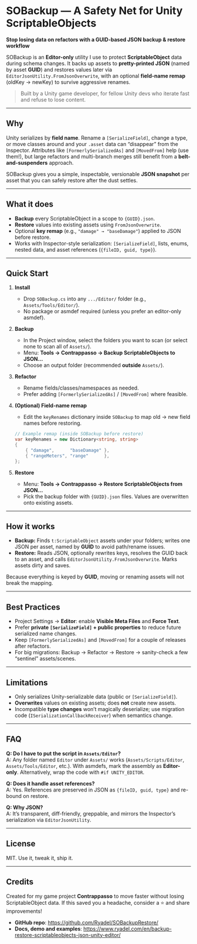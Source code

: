 # SOBackup — A Safety Net for Unity ScriptableObjects
**Stop losing data on refactors with a GUID-based JSON backup & restore workflow**

SOBackup is an **Editor-only** utility I use to protect **ScriptableObject** data during schema changes. It backs up assets to **pretty-printed JSON** (named by asset **GUID**) and restores values later via `EditorJsonUtility.FromJsonOverwrite`, with an optional **field-name remap** (oldKey → newKey) to survive aggressive renames.

> Built by a Unity game developer, for fellow Unity devs who iterate fast and refuse to lose content.

---

## Why
Unity serializes by **field name**. Rename a `[SerializeField]`, change a type, or move classes around and your `.asset` data can “disappear” from the Inspector. Attributes like `[FormerlySerializedAs]` and `[MovedFrom]` help (use them!), but large refactors and multi-branch merges still benefit from a **belt-and-suspenders** approach.

SOBackup gives you a simple, inspectable, versionable **JSON snapshot** per asset that you can safely restore after the dust settles.

---

## What it does
- **Backup** every ScriptableObject in a scope to `{GUID}.json`.
- **Restore** values into existing assets using `FromJsonOverwrite`.
- Optional **key remap** (e.g., `"damage" → "baseDamage"`) applied to JSON before restore.
- Works with Inspector-style serialization: `[SerializeField]`, lists, enums, nested data, and asset references (`{fileID, guid, type}`).

---

## Quick Start
1. **Install**
   - Drop `SOBackup.cs` into any `.../Editor/` folder (e.g., `Assets/Tools/Editor/`).
   - No package or asmdef required (unless you prefer an editor-only asmdef).

2. **Backup**
   - In the Project window, select the folders you want to scan (or select none to scan all of `Assets/`).
   - Menu: **Tools → Contrappasso → Backup ScriptableObjects to JSON…**
   - Choose an output folder (recommended **outside** `Assets/`).

3. **Refactor**
   - Rename fields/classes/namespaces as needed.
   - Prefer adding `[FormerlySerializedAs]` / `[MovedFrom]` where feasible.

4. **(Optional) Field-name remap**
   - Edit the `keyRenames` dictionary inside `SOBackup` to map old → new field names before restoring.

   ```csharp
   // Example remap (inside SOBackup before restore)
   var keyRenames = new Dictionary<string, string>
   {
       { "damage",      "baseDamage" },
       { "rangeMeters", "range"      },
   };
   ```

5. **Restore**
   - Menu: **Tools → Contrappasso → Restore ScriptableObjects from JSON…**
   - Pick the backup folder with `{GUID}.json` files. Values are overwritten onto existing assets.

---

## How it works
- **Backup:** Finds `t:ScriptableObject` assets under your folders; writes one JSON per asset, named by **GUID** to avoid path/rename issues.
- **Restore:** Reads JSON, optionally rewrites keys, resolves the GUID back to an asset, and calls `EditorJsonUtility.FromJsonOverwrite`. Marks assets dirty and saves.

Because everything is keyed by **GUID**, moving or renaming assets will not break the mapping.

---

## Best Practices
- Project Settings → **Editor**: enable **Visible Meta Files** and **Force Text**.
- Prefer **private `[SerializeField]` + public properties** to reduce future serialized name changes.
- Keep `[FormerlySerializedAs]` and `[MovedFrom]` for a couple of releases after refactors.
- For big migrations: Backup → Refactor → Restore → sanity-check a few “sentinel” assets/scenes.

---

## Limitations
- Only serializes Unity-serializable data (public or `[SerializeField]`).
- **Overwrites** values on existing assets; does **not** create new assets.
- Incompatible **type changes** won’t magically deserialize; use migration code (`ISerializationCallbackReceiver`) when semantics change.

---

## FAQ

**Q: Do I have to put the script in `Assets/Editor`?**  
A: Any folder named `Editor` under `Assets/` works (`Assets/Scripts/Editor`, `Assets/Tools/Editor`, etc.). With asmdefs, mark the assembly as **Editor-only**. Alternatively, wrap the code with `#if UNITY_EDITOR`.

**Q: Does it handle asset references?**  
A: Yes. References are preserved in JSON as `{fileID, guid, type}` and re-bound on restore.

**Q: Why JSON?**  
A: It’s transparent, diff-friendly, greppable, and mirrors the Inspector’s serialization via `EditorJsonUtility`.

---

## License
MIT. Use it, tweak it, ship it.

---

## Credits
Created for my game project **Contrappasso** to move faster without losing ScriptableObject data. If this saved you a headache, consider a ⭐ and share improvements!
* **GitHub repo**: https://github.com/Ryadel/SOBackupRestore/
* **Docs, demo and examples**: https://www.ryadel.com/en/backup-restore-scriptableobjects-json-unity-editor/

